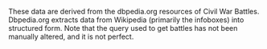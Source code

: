 These data are derived from the dbpedia.org resources of Civil War
Battles.
Dbpedia.org extracts data from Wikipedia (primarily the infoboxes) into structured form.
Note that the query used to get battles has not been manually altered, and it is not perfect.

